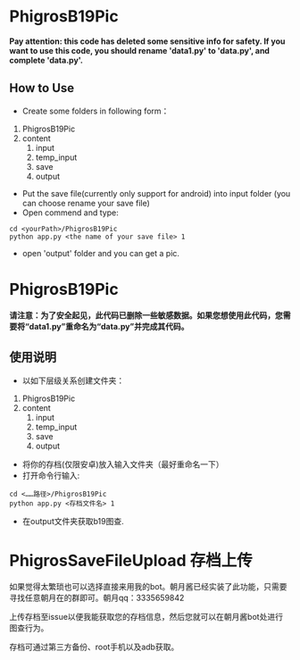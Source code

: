 
# PhigrosB19Pic
**Pay attention: this code has deleted some sensitive info for safety. If you want to use this code, you should rename 'data1.py' to 'data.py', and complete 'data.py'.**
## How to Use
- Create some folders in following form：
1. PhigrosB19Pic
2. content
    1. input
    2. temp_input
    3. save
    4. output
- Put the save file(currently only support for android) into input folder (you can choose rename your save file)
- Open commend and type:
```dos
cd <yourPath>/PhigrosB19Pic
python app.py <the name of your save file> 1
```
- open 'output' folder and you can get a pic.
> 
# PhigrosB19Pic
**请注意：为了安全起见，此代码已删除一些敏感数据。如果您想使用此代码，您需要将“data1.py”重命名为“data.py”并完成其代码。**
## 使用说明
- 以如下层级关系创建文件夹：
1. PhigrosB19Pic
2. content
    1. input
    2. temp_input
    3. save
    4. output
- 将你的存档(仅限安卓)放入输入文件夹（最好重命名一下）
- 打开命令行输入:
```dos
cd <……路径>/PhigrosB19Pic
python app.py <存档文件名> 1
```
- 在output文件夹获取b19图查.
# PhigrosSaveFileUpload 存档上传
如果觉得太繁琐也可以选择直接来用我的bot。朝月酱已经实装了此功能，只需要寻找任意朝月在的群即可。朝月qq：3335659842
> 
上传存档至issue以便我能获取您的存档信息，然后您就可以在朝月酱bot处进行图查行为。
> 
存档可通过第三方备份、root手机以及adb获取。

